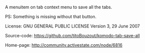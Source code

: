 A menuitem on tab context menu to save all the tabs.

PS: Something is missing without that button.

License:
GNU GENERAL PUBLIC LICENSE Version 3, 29 June 2007

Source-code:
https://github.com/titoBouzout/komodo-tab-save-all

Home-page:
http://community.activestate.com/node/6816